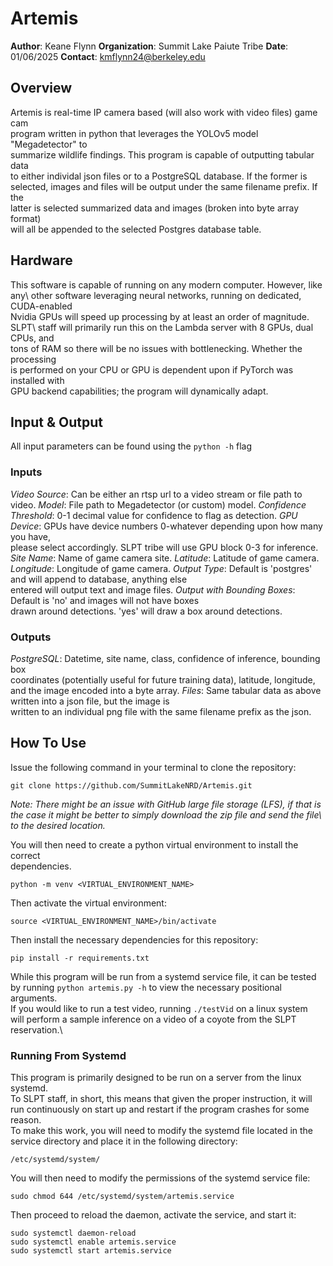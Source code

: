 # Artemis
**Author**: Keane Flynn
**Organization**: Summit Lake Paiute Tribe
**Date**: 01/06/2025
**Contact**: kmflynn24@berkeley.edu


## Overview
Artemis is real-time IP camera based (will also work with video files) game cam\
program written in python that leverages the YOLOv5 model "Megadetector" to\
summarize wildlife findings. This program is capable of outputting tabular data\
to either individal json files or to a PostgreSQL database. If the former is\
selected, images and files will be output under the same filename prefix. If the\
latter is selected summarized data and images (broken into byte array format)\
will all be appended to the selected Postgres database table.

## Hardware
This software is capable of running on any modern computer. However, like any\ 
other software leveraging neural networks, running on dedicated, CUDA-enabled\
Nvidia GPUs will speed up processing by at least an order of magnitude. SLPT\ 
staff will primarily run this on the Lambda server with 8 GPUs, dual CPUs, and\
tons of RAM so there will be no issues with bottlenecking. Whether the processing\
is performed on your CPU or GPU is dependent upon if PyTorch was installed with\
GPU backend capabilities; the program will dynamically adapt.

## Input & Output
All input parameters can be found using the `python -h` flag 

### Inputs
*Video Source*: Can be either an rtsp url to a video stream or file path to video.
*Model*: File path to Megadetector (or custom) model.
*Confidence Threshold*: 0-1 decimal value for confidence to flag as detection.
*GPU Device*: GPUs have device numbers 0-whatever depending upon how many you have,\
please select accordingly. SLPT tribe will use GPU block 0-3 for inference.
*Site Name*: Name of game camera site.
*Latitude*: Latitude of game camera.
*Longitude*: Longitude of game camera.
*Output Type*: Default is 'postgres' and will append to database, anything else\
entered will output text and image files.
*Output with Bounding Boxes*: Default is 'no' and images will not have boxes\
drawn around detections. 'yes' will draw a box around detections.

### Outputs
*PostgreSQL*: Datetime, site name, class, confidence of inference, bounding box\
coordinates (potentially useful for future training data), latitude, longitude,\
and the image encoded into a byte array.
*Files*: Same tabular data as above written into a json file, but the image is\
written to an individual png file with the same filename prefix as the json.

## How To Use
Issue the following command in your terminal to clone the repository:
```
git clone https://github.com/SummitLakeNRD/Artemis.git
```
*Note: There might be an issue with GitHub large file storage (LFS), if that is\
the case it might be better to simply download the zip file and send the file\ 
to the desired location.*

You will then need to create a python virtual environment to install the correct\
dependencies.
```
python -m venv <VIRTUAL_ENVIRONMENT_NAME>
```
Then activate the virtual environment:
```
source <VIRTUAL_ENVIRONMENT_NAME>/bin/activate
```
Then install the necessary dependencies for this repository:
```
pip install -r requirements.txt
```
While this program will be run from a systemd service file, it can be tested\
by running `python artemis.py -h` to view the necessary positional arguments.\
If you would like to run a test video, running `./testVid` on a linux system\
will perform a sample inference on a video of a coyote from the SLPT reservation.\

### Running From Systemd
This program is primarily designed to be run on a server from the linux systemd.\
To SLPT staff, in short, this means that given the proper instruction, it will\
run continuously on start up and restart if the program crashes for some reason.\
To make this work, you will need to modify the systemd file located in the\
service directory and place it in the following directory:
```
/etc/systemd/system/
```
You will then need to modify the permissions of the systemd service file:
```
sudo chmod 644 /etc/systemd/system/artemis.service
```
Then proceed to reload the daemon, activate the service, and start it:
```
sudo systemctl daemon-reload
sudo systemctl enable artemis.service
sudo systemctl start artemis.service
```
